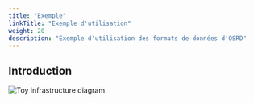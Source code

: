 ```yaml
---
title: "Exemple"
linkTitle: "Exemple d'utilisation"
weight: 20
description: "Exemple d'utilisation des formats de données d'OSRD"
---
```


## Introduction

![Toy infrastructure diagram](../svg_diagrams/small_infra_diagram.svg)
